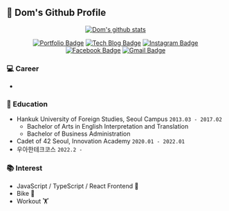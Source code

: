 ## 👋 Dom's Github Profile

<div align=center>

[![Dom's github stats](https://github-readme-stats.vercel.app/api?username=DomMorello&show_icons=true&count_private=true&theme=vue&hide=issues,contribs)](https://github.com/anuraghazra/github-readme-stats)

</div>
<div align=center>

[![Portfolio Badge](http://img.shields.io/badge/-Portfolio-black?style=flat-square&logo=github&link=https://xlffm3.github.io/portfolio/)](https://velog.io/@dom_hxrdy)
[![Tech Blog Badge](http://img.shields.io/badge/-Tech%20blog-blueviolet?style=flat-square&logo=Jekyll&link=https://xlffm3.github.io/)](https://velog.io/@dom_hxrdy)
[![Instagram Badge](https://img.shields.io/badge/-Instagram-dd2a7b?style=flat-square&logo=instagram&logoColor=white&link=https://www.instagram.com/hong___o/)](https://www.instagram.com/dom_hxrdy/)
[![Facebook Badge](https://img.shields.io/badge/Facebook-1877f2?style=flat-square&logo=facebook&logoColor=white&link=https://www.facebook.com/qkrwlsghd)](https://www.facebook.com/zuzudnf)
[![Gmail Badge](https://img.shields.io/badge/Gmail-d14836?style=flat-square&logo=Gmail&logoColor=white&link=mailto:xlffm3@gmail.com)](mailto:zuzudnf@gmail.com)

</div>

### 💻 Career
-

### 🏫 Education

- Hankuk University of Foreign Studies, Seoul Campus `2013.03 - 2017.02`
  - Bachelor of Arts in English Interpretation and Translation
  - Bachelor of Business Administration
- Cadet of 42 Seoul, Innovation Academy `2020.01 - 2022.01`
- 우아한테크코스 `2022.2 - `

### 📚 Interest

- JavaScript / TypeScript / React Frontend 🤔
- Bike 🛵
- Workout 🏋️

<!--
**DomMorello/DomMorello** is a ✨ _special_ ✨ repository because its `README.md` (this file) appears on your GitHub profile.

Here are some ideas to get you started:

- 🔭 I’m currently working on ...
- 🌱 I’m currently learning ...
- 👯 I’m looking to collaborate on ...
- 🤔 I’m looking for help with ...
- 💬 Ask me about ...
- 📫 How to reach me: ...
- 😄 Pronouns: ...
- ⚡ Fun fact: ...
-->
